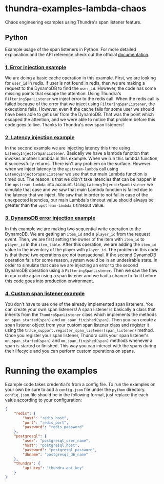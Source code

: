 # thundra-examples-lambda-chaos
Chaos engineering examples using Thundra's span listener feature.

## Python
Example usage of the span listeners in Python. For more detailed explanation and the API reference check out the official [documentation](https://docs.thundra.io/docs/python-span-listeners).

### [1. Error injection example](https://github.com/thundra-io/thundra-examples-lambda-chaos/blob/master/python/error_injection_example/app.py)
We are doing a basic cache operation in this example. First, we are looking for `user_id` in redis. If user is not found in redis, then we are making a request to the DynamoDB to find the `user_id`. However, the code has some missing points that escape the attention. Using Thundra's `FilteringSpanListener` we inject error to the redis call. When the redis call is failed because of the error that we inject using `FilteringSpanListener`, the executions fails. However, even if the cache fails for some user we should have been able to get user from the DynamoDB. That was the point which escaped the attention, and we were able to notice that problem before this code goes to live. Thanks to Thundra's new span listeners!

### [2. Latency injection example](https://github.com/thundra-io/thundra-examples-lambda-chaos/blob/master/python/latency_injection_example/app.py)
In the second example we are injecting latency this time using `LatencyInjectorSpanListener`. Basically we have a lambda function that invokes another Lambda in this example. When we run this lambda function, it successfully returns. There isn't any problem on the surface. However when we inject latency to the `upstream-lambda` call using `LatencyInjectorSpanListener` we see that our main Lambda function is timed out. The reason is that we didn't take latencies that can be happen in the `upstream-lambda` into account. Using `LatencyInjectorSpanListener` we simulate that case and we saw that main Lambda function is failed due to the latency that we inject. We saw that in order to not fail in case of the unexpected latencies, our main Lambda's timeout value should always be greater than the `upstream-lambda`'s timeout value.

### [3. DynamoDB error injection example](https://github.com/thundra-io/thundra-examples-lambda-chaos/blob/master/python/dynamo_error_injection_example/app.py)
In this example we are making two sequential write operation to the DynamoDB. We are getting an `item_id` and a `player_id` from the request event. Then, we are first setting the owner of the item with `item_id` to `player_id` in the `item_table`. After this operation, we are adding the `item_id` value to the inventory of the player with `player_id`. The problem in this code is that these two operations are not transactional. If the second DynamoDB operation fails for some reason, system would be in an undesirable state. In order to simulate that case we are injecting an error to the second DynamoDB operation using a `FilteringSpanListener`. Then we saw the flaw in our code again using a span listener and we had a chance to fix it before this code goes into production environment.

### [4. Custom span listener example](https://github.com/thundra-io/thundra-examples-lambda-chaos/blob/master/python/custom_span_listener_example/app.py)
You don't have to use one of the already implemented span listeners. You can create your own span listeners! A span listener is basically a class that inherits from the `ThundraSpanListener` class which implements the methods `on_span_started(span)` and `on_span_finished(span)`. Then you can create a span listener object from your custom span listener class and register it using the `trace_support.register_span_listener(span_listener)` method. Once you register your span listener, Thundra calls your span listener's `on_span_started(span)` and `on_span_finished(span)` methods whenever a span is started or finished. This way you can interact with the spans during their lifecycle and you can perform custom operations on spans.

# Running the examples
Example code takes credential's from a config file. To run the examples on your own be sure to add a `config.json` file under the `python` directory. `config.json` file should be in the following format, just replace the each value according to your configuration:
```json
{
    "redis": {
        "host": "redis_host",
        "port": "redis_port",
        "password": "redis_password"
    },
    "postgresql": {
        "user": "postgresql_user_name",
        "host": "postgresql.host",
        "password": "postgresql_password",
        "dbname": "postgresql_db_name"
    },
    "thundra": {
        "api_key": "thundra_api_key"
    }
}
```